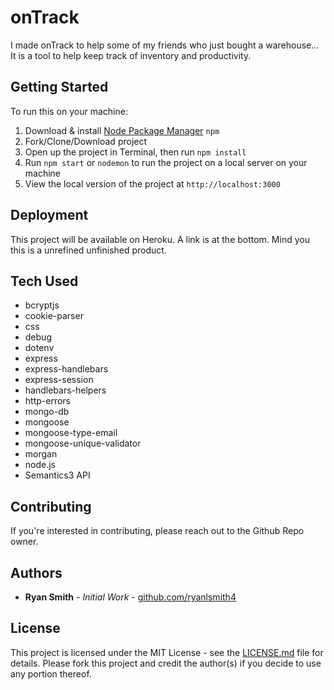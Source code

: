 # onTrack
I made onTrack to help some of my friends who just bought a warehouse... It is a tool to help keep track of inventory and productivity.

## Getting Started
To run this on your machine:
1. Download & install [Node Package Manager](https://www.npmjs.com/get-npm) `npm`
2. Fork/Clone/Download project
3.  Open up the project in Terminal, then run `npm install`
4. Run `npm start` or `nodemon` to run the project on a local server on your machine
5. View the local version of the project at `http://localhost:3000`
## Deployment

This project will be available on Heroku. A link is at the bottom. Mind you this is a unrefined unfinished product.

## Tech Used
* bcryptjs
* cookie-parser
* css
* debug
* dotenv
* express
* express-handlebars
* express-session
* handlebars-helpers
* http-errors
* mongo-db
* mongoose
* mongoose-type-email
* mongoose-unique-validator
* morgan
* node.js
* Semantics3 API

## Contributing

If you're interested in contributing, please reach out to the Github Repo owner.

## Authors

* **Ryan Smith** - *Initial Work* - [github.com/ryanlsmith4](https://github.com/ryanlsmith4)

## License

This project is licensed under the MIT License - see the [LICENSE.md](LICENSE.md) file for details. Please fork this project and credit the author(s) if you decide to use any portion thereof.
